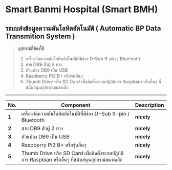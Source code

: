 Smart Banmi Hospital (Smart BMH)
======
ระบบส่งข้อมูลความดันโลหิตอัตโนมัติ ( Automatic BP Data Transmition System )
------
> **อุปกรณ์ที่ต้องใช้**
> 1. เครื่องวัดความดันโลหิตอัตโนมัติที่มีช่อง D-Sub 9-pin / Bluetooth
> 2. สาย DB9 ตัวผู้ 2 ทาง
> 3. หัวแปลง DB9 เป็น USB
> 4. Raspberry Pi3 B+ หรือรุ่นอื่นๆ
> 5. Thumb Drive หรือ SD Card เพื่อติดตั้งระบบปฎิบ้ติการ Raspbian หรืออื่นๆ ที่สนับสนุนอุปกรณ์ขนาดเล็ก
---
No. | Component | Description
--- | --- | ---
**1** | เครื่องวัดความดันโลหิตอัตโนมัติที่มีช่อง D-Sub 9-pin / Bluetooth | **nicely**
**2** | สาย DB9 ตัวผู้ 2 ทาง | **nicely**
**3** | หัวแปลง DB9 เป็น USB | **nicely**
**4** | Raspberry Pi3 B+ หรือรุ่นอื่นๆ | **nicely**
**5** | Thumb Drive หรือ SD Card เพื่อติดตั้งระบบปฎิบ้ติการ Raspbian หรืออื่นๆ ที่สนับสนุนอุปกรณ์ขนาดเล็ก | **nicely**
